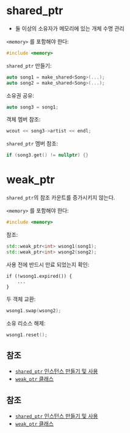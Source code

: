 # shared_ptr

- 둘 이상의 소유자가 메모리에 있는 개체 수명 관리

`<memory>` 를 포함해야 한다:

```c++
#include <memory>
```

`shared_ptr` 만들기:

```c++
auto song1 = make_shared<Song>(...);
auto song2 = make_shared<Song>(...);
```



소유권 공유:

```c++
auto song3 = song1;
```

객체 멤버 참조:

```c++
wcout << song3->artist << endl;
```

`shared_ptr` 멤버 참조:

```c++
if (song3.get() != nullptr) {}
```

# weak_ptr

`shared_ptr`의 참조 카운트를 증가시키지 않는다.

`<memory>` 를 포함해야 한다:

```c++
#include <memory>
```

참조:

```c++
std::weak_ptr<int> wsong1(song1);
std::weak_ptr<int> wsong2(song2);
```

사용 전에 반드시 만료 되었는지 확인:
```
if (!wsong1.expired()) {
    ...
}
```

두 객체 교환:

```c++
wsong1.swap(wsong2);
```

소유 리소스 해제:

```c++
wsong1.reset();
```

## 참조

- [`shared_ptr` 인스턴스 만들기 및 사용](https://learn.microsoft.com/ko-kr/cpp/cpp/how-to-create-and-use-shared-ptr-instances?view=msvc-170)
- [`weak_ptr` 클래스]()



## 참조

- [`shared_ptr` 인스턴스 만들기 및 사용](https://learn.microsoft.com/ko-kr/cpp/cpp/how-to-create-and-use-shared-ptr-instances?view=msvc-170)
- [`weak_ptr` 클래스]()